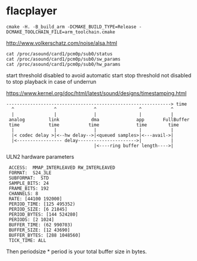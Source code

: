 # flacplayer

```
cmake -H. -B_build_arm -DCMAKE_BUILD_TYPE=Release -DCMAKE_TOOLCHAIN_FILE=arm_toolchain.cmake
```

http://www.volkerschatz.com/noise/alsa.html

```
cat /proc/asound/card1/pcm0p/sub0/status
cat /proc/asound/card1/pcm0p/sub0/sw_params
cat /proc/asound/card1/pcm0p/sub0/hw_params
```

start threshold disabled to avoid automatic start
stop threshold not disabled to stop playback in case of underrun

https://www.kernel.org/doc/html/latest/sound/designs/timestamping.html

```
--------------------------------------------------------------> time
  ^               ^              ^                ^           ^
  |               |              |                |           |
 analog         link            dma              app       FullBuffer
 time           time           time              time        time
  |               |              |                |           |
  |< codec delay >|<--hw delay-->|<queued samples>|<---avail->|
  |<----------------- delay---------------------->|           |
                                 |<----ring buffer length---->|
```

ULN2 hardware parameters

```
 ACCESS:  MMAP_INTERLEAVED RW_INTERLEAVED
 FORMAT:  S24_3LE
 SUBFORMAT:  STD
 SAMPLE_BITS: 24
 FRAME_BITS: 192
 CHANNELS: 8
 RATE: [44100 192000]
 PERIOD_TIME: [125 495352)
 PERIOD_SIZE: [6 21845]
 PERIOD_BYTES: [144 524280]
 PERIODS: [2 1024]
 BUFFER_TIME: (62 990703)
 BUFFER_SIZE: [12 43690]
 BUFFER_BYTES: [288 1048560]
 TICK_TIME: ALL
```

Then periodsize * period is your total buffer size in bytes.
